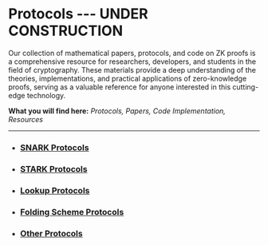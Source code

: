 # Protocols --- UNDER CONSTRUCTION

Our collection of mathematical papers, protocols, and code on ZK proofs is a comprehensive resource for researchers, developers, and students in the field of cryptography. These materials provide a deep understanding of the theories, implementations, and practical applications of zero-knowledge proofs, serving as a valuable reference for anyone interested in this cutting-edge technology.

**What you will find here:** _Protocols, Papers, Code Implementation, Resources_

---

- ### [SNARK Protocols](./protocolsSNARK.md)

- ### [STARK Protocols](./protocolsSTARK.md)

- ### [Lookup Protocols](./protocolsLookup.md)

- ### [Folding Scheme Protocols](./protocolsFoldingSchemes.md)

- ### [Other Protocols](./protocolsOther.md)
